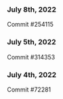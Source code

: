 ### July 8th, 2022

Commit #254115

### July 5th, 2022

Commit #314353


### July 4th, 2022

Commit #72281
